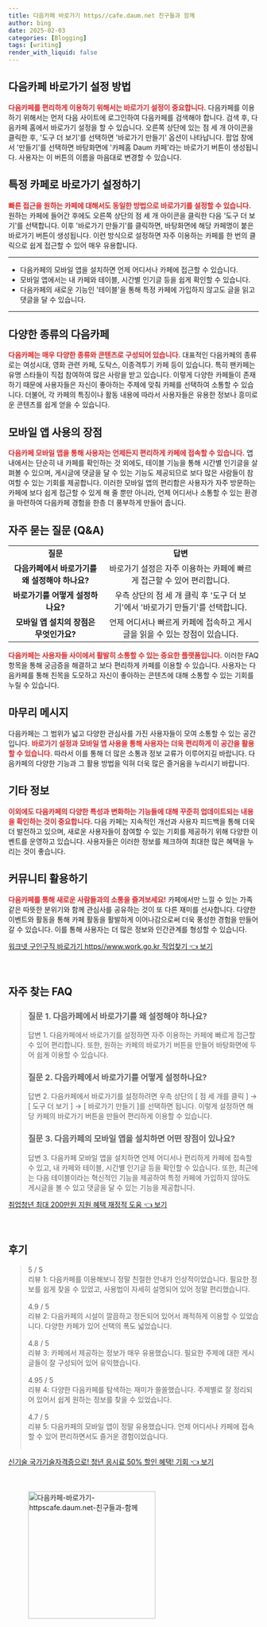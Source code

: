 ```yaml
---
title: 다음카페 바로가기 https//cafe.daum.net 친구들과 함께
author: bing
date: 2025-02-03
categories: [Blogging]
tags: [writing]
render_with_liquid: false
---
```



<h2 id='다음카페_바로가기_방법'>다음카페 바로가기 설정 방법</h2>

<p><b><span style="color: #ee2323;">다음카페를 편리하게 이용하기 위해서는 바로가기 설정이 중요합니다.</span></b> 다음카페를 이용하기 위해서는 먼저 다음 사이트에 로그인하여 다음카페를 검색해야 합니다. 검색 후, 다음카페 홈에서 바로가기 설정을 할 수 있습니다. 오른쪽 상단에 있는 점 세 개 아이콘을 클릭한 후, '도구 더 보기'를 선택하면 '바로가기 만들기' 옵션이 나타납니다. 팝업 창에서 '만들기'를 선택하면 바탕화면에 '카페홈 Daum 카페'라는 바로가기 버튼이 생성됩니다. 사용자는 이 버튼의 이름을 마음대로 변경할 수 있습니다.</p>

<h2 id='특정_카페로_바로가기_설정'>특정 카페로 바로가기 설정하기</h2>

<p><b><span style="color: #ee2323;">빠른 접근을 원하는 카페에 대해서도 동일한 방법으로 바로가기를 설정할 수 있습니다.</span></b> 원하는 카페에 들어간 후에도 오른쪽 상단의 점 세 개 아이콘을 클릭한 다음 '도구 더 보기'를 선택합니다. 이후 '바로가기 만들기'를 클릭하면, 바탕화면에 해당 카페명이 붙은 바로가기 버튼이 생성됩니다. 이런 방식으로 설정하면 자주 이용하는 카페를 한 번의 클릭으로 쉽게 접근할 수 있어 매우 유용합니다.</p>

<hr />

<ul>
    <li>다음카페의 모바일 앱을 설치하면 언제 어디서나 카페에 접근할 수 있습니다.</li>
    <li>모바일 앱에서는 내 카페와 테이블, 시간별 인기글 등을 쉽게 확인할 수 있습니다.</li>
    <li>다음카페의 새로운 기능인 '테이블'을 통해 특정 카페에 가입하지 않고도 글을 읽고 댓글을 달 수 있습니다.</li>
</ul>

<hr />

<h2 id='다양한_다음카페_종류'>다양한 종류의 다음카페</h2>

<p><b><span style="color: #ee2323;">다음카페는 매우 다양한 종류와 콘텐츠로 구성되어 있습니다.</span></b> 대표적인 다음카페의 종류로는 여성시대, 영화 관련 카페, 도탁스, 이종격투기 카페 등이 있습니다. 특히 팬카페는 유명 스타들이 직접 참여하여 많은 사랑을 받고 있습니다. 이렇게 다양한 카페들이 존재하기 때문에 사용자들은 자신이 좋아하는 주제에 맞춰 카페를 선택하여 소통할 수 있습니다. 더불어, 각 카페의 특징이나 활동 내용에 따라서 사용자들은 유용한 정보나 흥미로운 콘텐츠를 쉽게 얻을 수 있습니다.</p>

<h2 id='모바일_앱_사용_장점'>모바일 앱 사용의 장점</h2>

<p><b><span style="color: #ee2323;">다음카페 모바일 앱을 통해 사용자는 언제든지 편리하게 카페에 접속할 수 있습니다.</span></b> 앱 내에서는 단순히 내 카페를 확인하는 것 외에도, 테이블 기능을 통해 시간별 인기글을 살펴볼 수 있으며, 게시글에 댓글을 달 수 있는 기능도 제공되므로 보다 많은 사람들이 참여할 수 있는 기회를 제공합니다. 이러한 모바일 앱의 편리함은 사용자가 자주 방문하는 카페에 보다 쉽게 접근할 수 있게 해 줄 뿐만 아니라, 언제 어디서나 소통할 수 있는 환경을 마련하여 다음카페 경험을 한층 더 풍부하게 만들어 줍니다.</p>

<h2 id='자주_묻는_질문'>자주 묻는 질문 (Q&A)</h2>

<table>
    <tr>
        <td style="text-align: center; height: 17px;"><b>질문</b></td>
        <td style="text-align: center; height: 17px;"><b>답변</b></td>
    </tr>
    <tr>
        <td style="text-align: center; height: 17px;"><b>다음카페에서 바로가기를 왜 설정해야 하나요?</b></td>
        <td style="text-align: center; height: 17px;">바로가기 설정은 자주 이용하는 카페에 빠르게 접근할 수 있어 편리합니다.</td>
    </tr>
    <tr>
        <td style="text-align: center; height: 17px;"><b>바로가기를 어떻게 설정하나요?</b></td>
        <td style="text-align: center; height: 17px;">우측 상단의 점 세 개 클릭 후 '도구 더 보기'에서 '바로가기 만들기'를 선택합니다.</td>
    </tr>
    <tr>
        <td style="text-align: center; height: 17px;"><b>모바일 앱 설치의 장점은 무엇인가요?</b></td>
        <td style="text-align: center; height: 17px;">언제 어디서나 빠르게 카페에 접속하고 게시글을 읽을 수 있는 장점이 있습니다.</td>
    </tr>
</table>

<p><b><span style="color: #ee2323;">다음카페는 사용자들 사이에서 활발히 소통할 수 있는 중요한 플랫폼입니다.</span></b> 이러한 FAQ 항목을 통해 궁금증을 해결하고 보다 편리하게 카페를 이용할 수 있습니다. 사용자는 다음카페를 통해 친목을 도모하고 자신이 좋아하는 콘텐츠에 대해 소통할 수 있는 기회를 누릴 수 있습니다.</p>

<h2 id='마무리_메시지'>마무리 메시지</h2>

<p>다음카페는 그 범위가 넓고 다양한 관심사를 가진 사용자들이 모여 소통할 수 있는 공간입니다. <b><span style="color: #ee2323;">바로가기 설정과 모바일 앱 사용을 통해 사용자는 더욱 편리하게 이 공간을 활용할 수 있습니다.</span></b> 따라서 이를 통해 더 많은 소통과 정보 교류가 이루어지길 바랍니다. 다음카페의 다양한 기능과 그 활용 방법을 익혀 더욱 많은 즐거움을 누리시기 바랍니다.</p>

<h2 id='기타_정보'>기타 정보</h2>

<p><b><span style="color: #ee2323;">이외에도 다음카페의 다양한 특성과 변화하는 기능들에 대해 꾸준히 업데이트되는 내용을 확인하는 것이 중요합니다.</span></b> 다음 카페는 지속적인 개선과 사용자 피드백을 통해 더욱 더 발전하고 있으며, 새로운 사용자들이 참여할 수 있는 기회를 제공하기 위해 다양한 이벤트를 운영하고 있습니다. 사용자들은 이러한 정보를 체크하여 최대한 많은 혜택을 누리는 것이 좋습니다.</p>

<h2 id='커뮤니티_활용하기'>커뮤니티 활용하기</h2>

<p><b><span style="color: #ee2323;">다음카페를 통해 새로운 사람들과의 소통을 즐겨보세요!</span></b> 카페에서만 느낄 수 있는 가족같은 따뜻한 분위기와 함께 관심사를 공유하는 것이 또 다른 재미를 선사합니다. 다양한 이벤트와 활동을 통해 카페 활동을 활발하게 이어나감으로써 더욱 풍성한 경험을 만들어 갈 수 있습니다. 이를 통해 사용자는 더 많은 정보와 인간관계를 형성할 수 있습니다.</p>


<p><a class="click-button" title="워크넷 구인구직 바로가기 https//www.work.go.kr 직업찾기" href="https://adkhouse.github.io/posts/%EC%9B%8C%ED%81%AC%EB%84%B7-%EA%B5%AC%EC%9D%B8%EA%B5%AC%EC%A7%81-%EB%B0%94%EB%A1%9C%EA%B0%80%EA%B8%B0-httpswww.work.go.kr-%EC%A7%81%EC%97%85%EC%B0%BE%EA%B8%B0/" rel="dofollow">워크넷 구인구직 바로가기 https//www.work.go.kr 직업찾기 👈 보기</a></p><br>
<h2 id='자주_찾는_FAQ'>자주 찾는 FAQ</h2>
<div itemscope="" itemtype="https://schema.org/FAQPage"> 
<blockquote> 
<div itemscope="" itemprop="mainEntity" itemtype="https://schema.org/Question"> 
<h3 itemprop="name">질문 1. 다음카페에서 바로가기를 왜 설정해야 하나요?</h3> 
<div itemscope="" itemprop="acceptedAnswer" itemtype="https://schema.org/Answer"> 
<span itemprop="text"> 
<p>답변 1. 다음카페에서 바로가기를 설정하면 자주 이용하는 카페에 빠르게 접근할 수 있어 편리합니다. 또한, 원하는 카페의 바로가기 버튼을 만들어 바탕화면에 두어 쉽게 이용할 수 있습니다.</p> 
</span> 
</div> 
</div> 
<div itemscope="" itemprop="mainEntity" itemtype="https://schema.org/Question"> 
<h3 itemprop="name">질문 2. 다음카페에서 바로가기를 어떻게 설정하나요?</h3> 
<div itemscope="" itemprop="acceptedAnswer" itemtype="https://schema.org/Answer"> 
<span itemprop="text"> 
<p>답변 2. 다음카페에서 바로가기를 설정하려면 우측 상단의 [ 점 세 개를 클릭 ] → [ 도구 더 보기 ] → [ 바로가기 만들기 ]를 선택하면 됩니다. 이렇게 설정하면 해당 카페의 바로가기 버튼을 만들어 편리하게 이용할 수 있습니다.</p> 
</span> 
</div> 
</div> 
<div itemscope="" itemprop="mainEntity" itemtype="https://schema.org/Question"> 
<h3 itemprop="name">질문 3. 다음카페의 모바일 앱을 설치하면 어떤 장점이 있나요?</h3> 
<div itemscope="" itemprop="acceptedAnswer" itemtype="https://schema.org/Answer"> 
<span itemprop="text"> 
<p>답변 3. 다음카페 모바일 앱을 설치하면 언제 어디서나 편리하게 카페에 접속할 수 있고, 내 카페와 테이블, 시간별 인기글 등을 확인할 수 있습니다. 또한, 최근에는 다음 테이블이라는 혁신적인 기능을 제공하여 특정 카페에 가입하지 않아도 게시글을 볼 수 있고 댓글을 달 수 있는 기능을 제공합니다.</p> 
</span> 
</div> 
</div> 
</blockquote> 
</div>
<p><a class="click-button" title="취업청년 최대 200만원 지원 혜택 재정적 도움" href="https://adkhouse.github.io/posts/%EC%B7%A8%EC%97%85%EC%B2%AD%EB%85%84-%EC%B5%9C%EB%8C%80-200%EB%A7%8C%EC%9B%90-%EC%A7%80%EC%9B%90-%ED%98%9C%ED%83%9D-%EC%9E%AC%EC%A0%95%EC%A0%81-%EB%8F%84%EC%9B%80/" rel="dofollow">취업청년 최대 200만원 지원 혜택 재정적 도움 👈 보기</a></p><br>
<h2 id='후기'>후기</h2>
<div itemscope itemtype="https://schema.org/Product">
  <blockquote>
  <div itemprop="review" itemscope itemtype="https://schema.org/Review">
      <div itemprop="reviewRating" itemscope itemtype="https://schema.org/Rating"> <span itemprop="ratingValue">5</span> / <span itemprop="bestRating">5</span> </div>
      <span itemprop="reviewBody">리뷰 1: 다음카페를 이용해보니 정말 친절한 안내가 인상적이었습니다. 필요한 정보를 쉽게 찾을 수 있었고, 사용법이 자세히 설명되어 있어 정말 편리했습니다.</span>
  </div>
  <br>
  <div itemprop="review" itemscope itemtype="https://schema.org/Review">
      <div itemprop="reviewRating" itemscope itemtype="https://schema.org/Rating"> <span itemprop="ratingValue">4.9</span> / <span itemprop="bestRating">5</span> </div>
      <span itemprop="reviewBody">리뷰 2: 다음카페의 시설이 깔끔하고 정돈되어 있어서 쾌적하게 이용할 수 있었습니다. 다양한 카페가 있어 선택의 폭도 넓었습니다.</span>
  </div>
  <br>
  <div itemprop="review" itemscope itemtype="https://schema.org/Review">
      <div itemprop="reviewRating" itemscope=itemtype="https://schema.org/Rating"> <span itemprop="ratingValue">4.8</span> / <span itemprop="bestRating">5</span> </div>
      <span itemprop="reviewBody">리뷰 3: 카페에서 제공하는 정보가 매우 유용했습니다. 필요한 주제에 대한 게시글들이 잘 구성되어 있어 유익했습니다.</span>
  </div>
  <br>
  <div itemprop="review" itemscope itemtype="https://schema.org/Review">
      <div itemprop="reviewRating" itemscope=itemtype="https://schema.org/Rating"> <span itemprop="ratingValue">4.95</span> / <span itemprop="bestRating">5</span> </div>
      <span itemprop="reviewBody">리뷰 4: 다양한 다음카페를 탐색하는 재미가 쏠쏠했습니다. 주제별로 잘 정리되어 있어서 쉽게 원하는 정보를 찾을 수 있었습니다.</span>
  </div>
  <br>
  <div itemprop="review" itemscope itemtype="https://schema.org/Review">
      <div itemprop="reviewRating" itemscope=itemtype="https://schema.org/Rating"> <span itemprop="ratingValue">4.7</span> / <span itemprop="bestRating">5</span> </div>
      <span itemprop="reviewBody">리뷰 5: 다음카페의 모바일 앱이 정말 유용했습니다. 언제 어디서나 카페에 접속할 수 있어 편리하면서도 즐거운 경험이었습니다.</span>
  </div>
  <br>
  </blockquote>
</div>
<p><a class="click-button" title="신기술 국가기술자격증으로! 청년 응시료 50% 할인 혜택! 기회" href="https://adkhouse.github.io/posts/%EC%8B%A0%EA%B8%B0%EC%88%A0-%EA%B5%AD%EA%B0%80%EA%B8%B0%EC%88%A0%EC%9E%90%EA%B2%A9%EC%A6%9D%EC%9C%BC%EB%A1%9C!-%EC%B2%AD%EB%85%84-%EC%9D%91%EC%8B%9C%EB%A3%8C-50-%ED%95%A0%EC%9D%B8-%ED%98%9C%ED%83%9D!-%EA%B8%B0%ED%9A%8C/" rel="dofollow">신기술 국가기술자격증으로! 청년 응시료 50% 할인 혜택! 기회 👈 보기</a></p><br>
<figure class="image"><img src="https://adkhouse.github.io/assets/img/thumbnail/다음카페-바로가기-httpscafe.daum.net-친구들과-함께.webp" alt="다음카페-바로가기-httpscafe.daum.net-친구들과-함께" width="256" height="256"></figure>